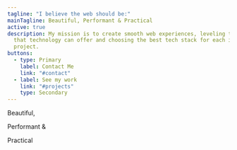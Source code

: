 ```yaml
---
tagline: "I believe the web should be:"
mainTagline: Beautiful, Performant & Practical
active: true
description: My mission is to create smooth web experiences, leveling the best
  that technology can offer and choosing the best tech stack for each individual
  project.
buttons:
  - type: Primary
    label: Contact Me
    link: "#contact"
  - label: See my work
    link: "#projects"
    type: Secondary
---
```

Beautiful,

Performant &

Practical